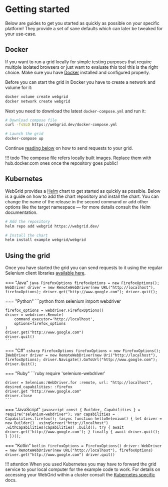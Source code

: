# Getting started

Below are guides to get you started as quickly as possible on your specific platform! They provide a set of sane defaults which can later be tweaked for your use-case. 

## Docker

If you want to run a grid locally for simple testing purposes that require multiple isolated browsers or just want to evaluate this tool this is the right choice.
Make sure you have [Docker](https://www.docker.com/get-started) installed and configured properly.

Before you can start the grid in Docker you have to create a network and volume for it:

```bash
docker volume create webgrid
docker network create webgrid
```

Next you need to download the latest `docker-compose.yml` and run it:

```bash
# Download compose file
curl -fsSLO https://webgrid.dev/docker-compose.yml

# Launch the grid
docker-compose up
```

Continue [reading below](#using-the-grid) on how to send requests to your grid.

!!! todo
    The compose file refers locally built images. Replace them with hub.docker.com ones once the repository goes public!

## Kubernetes

WebGrid provides a [Helm](https://helm.sh) chart to get started as quickly as possible. Below is a guide on how to add the chart repository and install the chart.
You can change the name of the release in the second command or add other options like the target namespace — for more details consult the Helm documentation.

```bash
# Add the repository
helm repo add webgrid https://webgrid.dev/

# Install the chart
helm install example webgrid/webgrid
```

## Using the grid

Once you have started the grid you can send requests to it using the regular Selenium client libraries [available here](https://www.selenium.dev/documentation/en/).

=== "Java"
    ```java
    FirefoxOptions firefoxOptions = new FirefoxOptions();
    WebDriver driver = new RemoteWebDriver(new URL("http://localhost"), firefoxOptions);
    driver.get("http://www.google.com");
    driver.quit();
    ```

=== "Python"
    ```python
    from selenium import webdriver

    firefox_options = webdriver.FirefoxOptions()
    driver = webdriver.Remote(
        command_executor='http://localhost',
        options=firefox_options
    )
    driver.get("http://www.google.com")
    driver.quit() 
    ```

=== "C#"
    ```csharp
    FirefoxOptions firefoxOptions = new FirefoxOptions();
    IWebDriver driver = new RemoteWebDriver(new Uri("http://localhost"), firefoxOptions);
    driver.Navigate().GoToUrl("http://www.google.com");
    driver.Quit();
    ```

=== "Ruby"
    ```ruby
    require 'selenium-webdriver'

    driver = Selenium::WebDriver.for :remote, url: "http://localhost", desired_capabilities: :firefox
    driver.get "http://www.google.com"
    driver.close
    ```

=== "JavaScript"
    ```javascript
    const { Builder, Capabilities } = require("selenium-webdriver");
    var capabilities = Capabilities.firefox();
    (async function helloSelenium() {
        let driver = new Builder()
            .usingServer("http://localhost")   
            .withCapabilities(capabilities)
            .build();
        try {
            await driver.get('http://www.google.com');
        } finally {
            await driver.quit();
        }
    })();
    ```

=== "Kotlin"
    ```kotlin
    firefoxOptions = FirefoxOptions()
    driver: WebDriver = new RemoteWebDriver(new URL("http://localhost"), firefoxOptions)
    driver.get("http://www.google.com")
    driver.quit()
    ```

!!! attention
    When you used Kubernetes you may have to forward the grid service to your local computer for the example code to work. For details on accessing your WebGrid within a cluster consult the [Kubernetes specific](kubernetes/access.md) docs.
